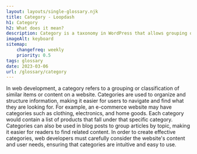 ```yaml
--- 
layout: layouts/single-glossary.njk
title: Category - Loopdash
h1: Category
h2: What does it mean?
description: Category is a taxonomy in WordPress that allows grouping of posts based on a common topic or theme.
imageAlt: keyboard
sitemap:
	changefreq: weekly
	priority: 0.5
tags: glossary
date: 2023-03-06
url: /glossary/category
---
```


In web development, a category refers to a grouping or classification of similar items or content on a website. Categories are used to organize and structure information, making it easier for users to navigate and find what they are looking for. For example, an e-commerce website may have categories such as clothing, electronics, and home goods. Each category would contain a list of products that fall under that specific category. Categories can also be used in blog posts to group articles by topic, making it easier for readers to find related content. In order to create effective categories, web developers must carefully consider the website's content and user needs, ensuring that categories are intuitive and easy to use.
